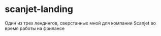 # scanjet-landing

Один из трех лендингов, сверстанных мной для компании Scanjet во время работы на фрилансе
